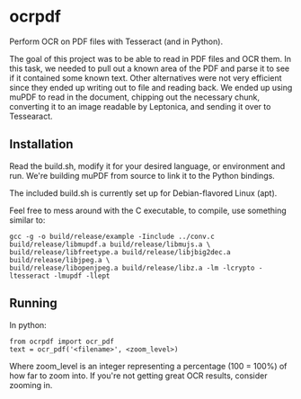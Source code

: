 # ocrpdf
Perform OCR on PDF files with Tesseract (and in Python).

The goal of this project was to be able to read in PDF files and OCR them. In this task, we needed to pull out a 
known area of the PDF and parse it to see if it contained some known text. Other alternatives were not very efficient
since they ended up writing out to file and reading back. We ended up using muPDF to read in the document, chipping out
the necessary chunk, converting it to an image readable by Leptonica, and sending it over to Tessearact. 


Installation
------------
Read the build.sh, modify it for your desired language, or environment and run. We're building muPDF from source 
to link it to the Python bindings.

The included build.sh is currently set up for Debian-flavored Linux (apt). 

Feel free to mess around with the C executable, to compile, use something similar to:

```
gcc -g -o build/release/example -Iinclude ../conv.c build/release/libmupdf.a build/release/libmujs.a \
build/release/libfreetype.a build/release/libjbig2dec.a build/release/libjpeg.a \
build/release/libopenjpeg.a build/release/libz.a -lm -lcrypto -ltesseract -lmupdf -llept
```

Running
-------
In python:
```
from ocrpdf import ocr_pdf
text = ocr_pdf('<filename>', <zoom_level>)
```
Where zoom_level is an integer representing a percentage (100 = 100%) of how far to zoom into. If you're not
getting great OCR results, consider zooming in.
